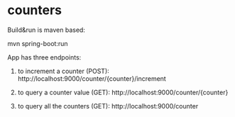 # counters

Build&run is maven based:

mvn spring-boot:run

App has three endpoints:

1. to increment a counter (POST): http://localhost:9000/counter/{counter}/increment

2. to query a counter value (GET): http://localhost:9000/counter/{counter}

3. to query all the counters (GET): http://localhost:9000/counter
